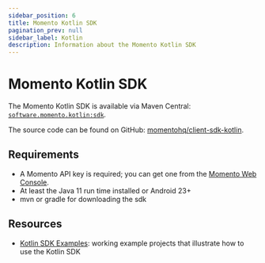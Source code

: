 ```yaml
---
sidebar_position: 6
title: Momento Kotlin SDK
pagination_prev: null
sidebar_label: Kotlin
description: Information about the Momento Kotlin SDK
---
```


# Momento Kotlin SDK

The Momento Kotlin SDK is available via Maven Central: [`software.momento.kotlin:sdk`](https://central.sonatype.com/artifact/software.momento.kotlin/sdk).

The source code can be found on GitHub: [momentohq/client-sdk-kotlin](https://github.com/momentohq/client-sdk-kotlin).

## Requirements

- A Momento API key is required; you can get one from the [Momento Web Console](https://console.gomomento.com/).
- At least the Java 11 run time installed or Android 23+
- mvn or gradle for downloading the sdk

## Resources

- [Kotlin SDK Examples](https://github.com/momentohq/client-sdk-kotlin/blob/main/examples/README.md): working example projects that illustrate how to use the Kotlin SDK

